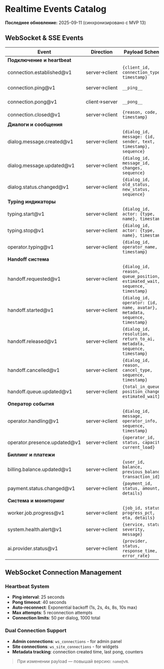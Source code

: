 # Realtime Events Catalog

**Последнее обновление:** 2025-09-11 (синхронизировано с MVP 13)

## WebSocket & SSE Events

| Event | Direction | Payload Schema | Consumer | Version |
|-------|-----------|----------------|----------|---------|
| **Подключение и heartbeat** |
| connection.established@v1 | server→client | `{client_id, connection_type, timestamp}` | All clients | v1 |
| connection.ping@v1 | server→client | `__ping__` | WebSocket heartbeat | v1 |
| connection.pong@v1 | client→server | `__pong__` | WebSocket heartbeat | v1 |
| connection.closed@v1 | server→client | `{reason, code, timestamp}` | All clients | v1 |
| **Диалоги и сообщения** |
| dialog.message.created@v1 | server→client | `{dialog_id, message: {id, sender, text, timestamp}, sequence}` | Admin/Widget | v1 |
| dialog.message.updated@v1 | server→client | `{dialog_id, message_id, changes, sequence}` | Admin/Widget | v1 |
| dialog.status.changed@v1 | server→client | `{dialog_id, old_status, new_status, sequence}` | Admin/Widget | v1 |
| **Typing индикаторы** |
| typing.start@v1 | server→client | `{dialog_id, actor: {type, name}, timestamp}` | UI dialogs | v1 |
| typing.stop@v1 | server→client | `{dialog_id, actor: {type, name}, timestamp}` | UI dialogs | v1 |
| operator.typing@v1 | server→client | `{dialog_id, operator_name, timestamp}` | Widget/Admin | v1 |
| **Handoff система** |
| handoff.requested@v1 | server→client | `{dialog_id, reason, queue_position, estimated_wait, sequence, timestamp}` | Admin/Widget | v1 |
| handoff.started@v1 | server→client | `{dialog_id, operator: {id, name, avatar}, metadata, sequence, timestamp}` | Admin/Widget | v1 |
| handoff.released@v1 | server→client | `{dialog_id, resolution, return_to_ai, metadata, sequence, timestamp}` | Admin/Widget | v1 |
| handoff.cancelled@v1 | server→client | `{dialog_id, reason, cancel_type, sequence, timestamp}` | Admin/Widget | v1 |
| handoff.queue.updated@v1 | server→client | `{total_in_queue, position_change, estimated_wait}` | Admin panel | v1 |
| **Оператор события** |
| operator.handling@v1 | server→client | `{dialog_id, message, operator_info, sequence, timestamp}` | Admin/Widget | v1 |
| operator.presence.updated@v1 | server→client | `{operator_id, status, capacity, current_load}` | Admin panel | v1 |
| **Биллинг и платежи** |
| billing.balance.updated@v1 | server→client | `{user_id, balance, previous_balance, transaction_id}` | UI topbar | v1 |
| payment.status.changed@v1 | server→client | `{payment_id, status, amount, details}` | User dashboard | v1 |
| **Система и мониторинг** |
| worker.job.progress@v1 | server→client | `{job_id, status, progress_pct, eta, details}` | UI tasks | v1 |
| system.health.alert@v1 | server→client | `{service, status, severity, message}` | Admin panel | v1 |
| ai.provider.status@v1 | server→client | `{provider, status, response_time, error_rate}` | Admin panel | v1 |

## WebSocket Connection Management

### Heartbeat System
- **Ping interval**: 25 seconds
- **Pong timeout**: 40 seconds  
- **Auto-reconnect**: Exponential backoff (1s, 2s, 4s, 8s, 10s max)
- **Max attempts**: 5 reconnection attempts
- **Connection limits**: 50 per dialog, 1000 total

### Dual Connection Support
- **Admin connections**: `ws_connections` - for admin panel
- **Site connections**: `ws_site_connections` - for widgets  
- **Metadata tracking**: connection created time, last pong, counters

> При изменении payload — повышай версию: `name@vN`.
